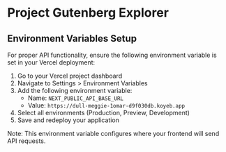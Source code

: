# Project Gutenberg Explorer

## Environment Variables Setup

For proper API functionality, ensure the following environment variable is set in your Vercel deployment:

1. Go to your Vercel project dashboard
2. Navigate to Settings > Environment Variables
3. Add the following environment variable:
   - Name: `NEXT_PUBLIC_API_BASE_URL`
   - Value: `https://dull-meggie-1omar-d9f030db.koyeb.app`
4. Select all environments (Production, Preview, Development)
5. Save and redeploy your application

Note: This environment variable configures where your frontend will send API requests. 
